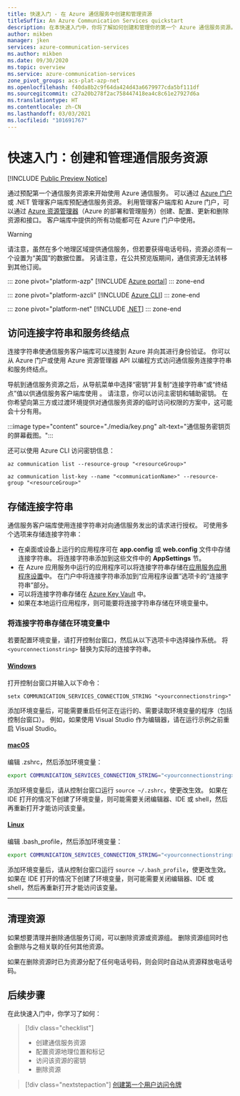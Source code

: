 ```yaml
---
title: 快速入门 - 在 Azure 通信服务中创建和管理资源
titleSuffix: An Azure Communication Services quickstart
description: 在本快速入门中，你将了解如何创建和管理你的第一个 Azure 通信服务资源。
author: mikben
manager: jken
services: azure-communication-services
ms.author: mikben
ms.date: 09/30/2020
ms.topic: overview
ms.service: azure-communication-services
zone_pivot_groups: acs-plat-azp-net
ms.openlocfilehash: f40da8b2c9f64da424d43a6679977cda5bf111df
ms.sourcegitcommit: c27a20b278f2ac758447418ea4c8c61e27927d6a
ms.translationtype: HT
ms.contentlocale: zh-CN
ms.lasthandoff: 03/03/2021
ms.locfileid: "101691767"
---
```

# <a name="quickstart-create-and-manage-communication-services-resources"></a>快速入门：创建和管理通信服务资源
 
[!INCLUDE [Public Preview Notice](../includes/public-preview-include.md)]

通过预配第一个通信服务资源来开始使用 Azure 通信服务。 可以通过 [Azure 门户](https://portal.azure.com)或 .NET 管理客户端库预配通信服务资源。 利用管理客户端库和 Azure 门户，可以通过 [Azure 资源管理器](../../azure-resource-manager/management/overview.md)（Azure 的部署和管理服务）创建、配置、更新和删除资源和接口。 客户端库中提供的所有功能都可在 Azure 门户中使用。 

> [!WARNING]
> 请注意，虽然在多个地理区域提供通信服务，但若要获得电话号码，资源必须有一个设置为“美国”的数据位置。 另请注意，在公共预览版期间，通信资源无法转移到其他订阅。

::: zone pivot="platform-azp"
[!INCLUDE [Azure portal](./includes/create-resource-azp.md)]
::: zone-end

::: zone pivot="platform-azcli"
[!INCLUDE [Azure CLI](./includes/create-resource-azcli.md)]
::: zone-end

::: zone pivot="platform-net"
[!INCLUDE [.NET](./includes/create-resource-net.md)]
::: zone-end

## <a name="access-your-connection-strings-and-service-endpoints"></a>访问连接字符串和服务终结点

连接字符串使通信服务客户端库可以连接到 Azure 并向其进行身份验证。 你可以从 Azure 门户或使用 Azure 资源管理器 API 以编程方式访问通信服务连接字符串和服务终结点。 

导航到通信服务资源之后，从导航菜单中选择“密钥”并复制“连接字符串”或“终结点”值以供通信服务客户端库使用  。 请注意，你可以访问主密钥和辅助密钥。 在你希望向第三方或过渡环境提供对通信服务资源的临时访问权限的方案中，这可能会十分有用。

:::image type="content" source="./media/key.png" alt-text="通信服务密钥页的屏幕截图。":::

还可以使用 Azure CLI 访问密钥信息：

```azurecli
az communication list --resource-group "<resourceGroup>"    

az communication list-key --name "<communicationName>" --resource-group "<resourceGroup>"
```

## <a name="store-your-connection-string"></a>存储连接字符串

通信服务客户端库使用连接字符串对向通信服务发出的请求进行授权。 可使用多个选项来存储连接字符串：

* 在桌面或设备上运行的应用程序可在 **app.config** 或 **web.config** 文件中存储连接字符串。 将连接字符串添加到这些文件中的 **AppSettings** 节。
* 在 Azure 应用服务中运行的应用程序可以将连接字符串存储在[应用服务应用程序设置](../../app-service/configure-common.md)中。 在门户中将连接字符串添加到“应用程序设置”选项卡的“连接字符串”部分。
* 可以将连接字符串存储在 [Azure Key Vault](../../data-factory/store-credentials-in-key-vault.md) 中。
* 如果在本地运行应用程序，则可能要将连接字符串存储在环境变量中。

### <a name="store-your-connection-string-in-an-environment-variable"></a>将连接字符串存储在环境变量中

若要配置环境变量，请打开控制台窗口，然后从以下选项卡中选择操作系统。 将 `<yourconnectionstring>` 替换为实际的连接字符串。

#### <a name="windows"></a>[Windows](#tab/windows)

打开控制台窗口并输入以下命令：

```console
setx COMMUNICATION_SERVICES_CONNECTION_STRING "<yourconnectionstring>"
```

添加环境变量后，可能需要重启任何正在运行的、需要读取环境变量的程序（包括控制台窗口）。 例如，如果使用 Visual Studio 作为编辑器，请在运行示例之前重启 Visual Studio。

#### <a name="macos"></a>[macOS](#tab/unix)

编辑 .zshrc，然后添加环境变量：

```bash
export COMMUNICATION_SERVICES_CONNECTION_STRING="<yourconnectionstring>"
```

添加环境变量后，请从控制台窗口运行 `source ~/.zshrc`，使更改生效。 如果在 IDE 打开的情况下创建了环境变量，则可能需要关闭编辑器、IDE 或 shell，然后再重新打开才能访问该变量。

#### <a name="linux"></a>[Linux](#tab/linux)

编辑 .bash_profile，然后添加环境变量：

```bash
export COMMUNICATION_SERVICES_CONNECTION_STRING="<yourconnectionstring>"
```

添加环境变量后，请从控制台窗口运行 `source ~/.bash_profile`，使更改生效。 如果在 IDE 打开的情况下创建了环境变量，则可能需要关闭编辑器、IDE 或 shell，然后再重新打开才能访问该变量。

---

## <a name="clean-up-resources"></a>清理资源

如果想要清理并删除通信服务订阅，可以删除资源或资源组。 删除资源组同时也会删除与之相关联的任何其他资源。

如果在删除资源时已为资源分配了任何电话号码，则会同时自动从资源释放电话号码。 

## <a name="next-steps"></a>后续步骤

在此快速入门中，你学习了如何：

> [!div class="checklist"]
> * 创建通信服务资源
> * 配置资源地理位置和标记
> * 访问该资源的密钥
> * 删除资源

> [!div class="nextstepaction"]
> [创建第一个用户访问令牌](access-tokens.md)

